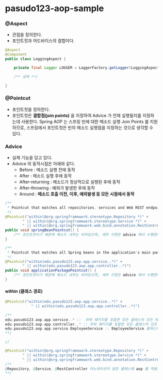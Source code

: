 # pasudo123-aop-sample

### @Aspect
- 관점을 정의한다.
- 포인트컷과 어드바이스의 결합이다.
```java
@Aspect
@Component
public class LoggingAspect {

    private final Logger LOGGER = LoggerFactory.getLogger(LoggingAspect.class);
    
    /** 생략 **/
    
}
```

### @Pointcut
- 포인트컷을 정의한다.
- 포인트컷은 __결합점(join points)__ 을 지정하여 Advice 가 언제 실행될지를 지정하는데 사용한다. Spring AOP 는 스프링 빈에 대한 메소드 실행 Join Points 를 지원하므로, 스프링에서 포인트컷은 빈의 메소드 실행점을 지정하는 것으로 생각할 수 있다.

### Advice
- 실제 기능을 담고 있다.
- Advice 의 동작시점은 아래와 같다.
  - Before : 메소드 실행 전에 동작
  - After : 메소드 실행 후에 동작
  - After-returning : 메소드가 정상적으로 실행된 후에 동작
  - After-throwing : 예외가 발생한 후에 동작
  - Around : __메소드 호출 이전, 이후, 예외발생 등 모든 시점에서 동작__
```java
/**
 * Pointcut that matches all repositories, services and Web REST endpoints.
 */
@Pointcut("within(@org.springframework.stereotype.Repository *)" +
        " || within(@org.springframework.stereotype.Service *)" +
        " || within(@org.springframework.web.bind.annotation.RestController *)")
public void springBeanPointcut() {
    /** 포인트컷이기 때문에 메소드 내부는 비어있으며, 세부 구현은 advice 에서 수행한다. **/
}

/**
 * Pointcut that matches all Spring beans in the application's main packages.
 */
@Pointcut("within(edu.pasudo123.aop.app.service..*)" +
        " || within(edu.pasudo123.aop.app.controller..*)")
public void applicationPackagePointcut() {
    /** 포인트컷이기 때문에 메소드 내부는 비어있으며, 세부 구현은 advice 에서 수행한다. **/
}
```
#### within (클래스 경로)
```java
@Pointcut("within(edu.pasudo123.aop.app.service..*)" +
            " || within(edu.pasudo123.aop.app.controller..*)")
            
/** 
edu.pasudo123.aop.app.service..* ::  하위 패키지를 포함한 모든 클래스의 모든 메소드에 aop 적용
edu.pasudo123.aop.app.controller..* :: 하위 패키지룰 포함한 모든 클래스의 모든 메소드에 aop 적용
edu.pasudo123.aop.app.service.EmployeeService :: EmployeeService 클래스의 모든 메소드에 aop 적용
**/

// 

@Pointcut("within(@org.springframework.stereotype.Repository *)" +
        " || within(@org.springframework.stereotype.Service *)" +
        " || within(@org.springframework.web.bind.annotation.RestController *)")
/**
@Repository, @Service, @RestController 어노테이션이 달린 클래스에 aop 를 적용한다. (스프링 빈에 적용)
**/
```

